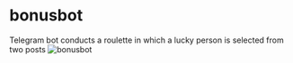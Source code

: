 # bonusbot
Telegram bot conducts a roulette in which a lucky person is selected from two posts
![bonusbot](https://user-images.githubusercontent.com/88422704/171900642-3463c1b9-3999-4904-9ca6-e02954a64e46.jpg)
